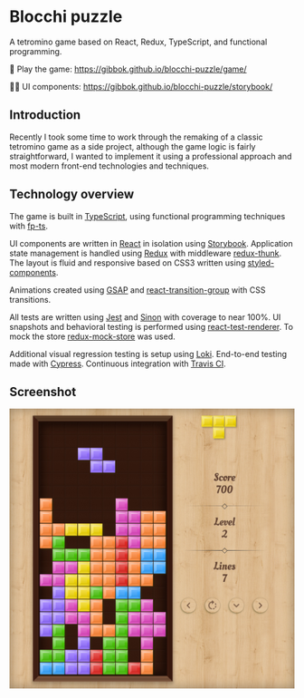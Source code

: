 # Blocchi puzzle

A tetromino game based on React, Redux, TypeScript, and functional programming.

🚀 Play the game: https://gibbok.github.io/blocchi-puzzle/game/

👨‍💻 UI components: https://gibbok.github.io/blocchi-puzzle/storybook/

## Introduction

Recently I took some time to work through the remaking of a classic tetromino game as a side project, although the game logic is fairly straightforward, I wanted to implement it using a professional approach and most modern front-end technologies and techniques.

## Technology overview

The game is built in [TypeScript](https://www.typescriptlang.org/), using functional programming techniques with [fp-ts](https://github.com/gcanti/fp-ts).

UI components are written in [React](https://reactjs.org/) in isolation using [Storybook](https://storybook.js.org/).
Application state management is handled using [Redux](https://redux.js.org/) with middleware [redux-thunk](https://github.com/reduxjs/redux-thunk).
The layout is fluid and responsive based on CSS3 written using [styled-components](https://styled-components.com/).

Animations created using [GSAP](https://greensock.com/gsap/) and [react-transition-group](https://github.com/reactjs/react-transition-group) with CSS transitions.

All tests are written using [Jest](https://jestjs.io/) and [Sinon](https://sinonjs.org/) with coverage to near 100%. UI snapshots and behavioral testing is performed using [react-test-renderer](https://reactjs.org/docs/test-renderer.html). To mock the store [redux-mock-store](https://github.com/reduxjs/redux-mock-store) was used.

Additional visual regression testing is setup using [Loki](https://loki.js.org/). End-to-end testing made with [Cypress](https://www.cypress.io/). Continuous integration with [Travis CI](https://travis-ci.com/).

## Screenshot

![Blocchi puzzle screen shot](./assets/screen-shot-blocchi-puzzle.jpg)
